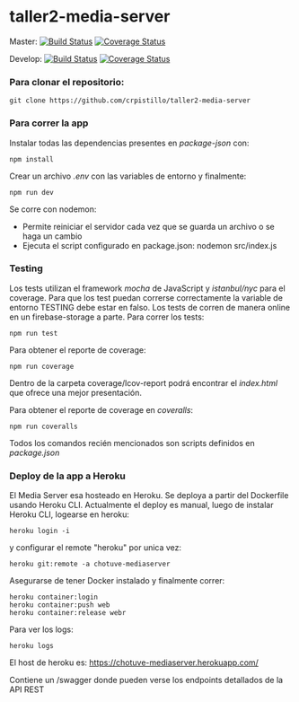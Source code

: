 # taller2-media-server

Master: [![Build Status](https://travis-ci.com/crpistillo/taller2-media-server.svg?token=5SNAVenGembV79qjWNx8&branch=master)](https://travis-ci.com/github/crpistillo/taller2-media-server) [![Coverage Status](https://coveralls.io/repos/github/crpistillo/taller2-media-server/badge.svg?branch=master&t=FTOw84)](https://coveralls.io/github/crpistillo/taller2-media-server?branch=master)

Develop:  [![Build Status](https://travis-ci.com/crpistillo/taller2-media-server.svg?token=5SNAVenGembV79qjWNx8&branch=develop)](https://travis-ci.com/github/crpistillo/taller2-media-server) [![Coverage Status](https://coveralls.io/repos/github/crpistillo/taller2-media-server/badge.svg?branch=develop&t=FTOw84)](https://coveralls.io/github/crpistillo/taller2-media-server?branch=develop)

### Para clonar el repositorio:
```
git clone https://github.com/crpistillo/taller2-media-server
```

### Para correr la app
Instalar todas las dependencias presentes en *package-json* con:
```
npm install 
```
Crear un archivo *.env* con las variables de entorno y finalmente:

```
npm run dev
```
Se corre con nodemon:
* Permite reiniciar el servidor cada vez que se guarda un archivo o se haga un cambio
* Ejecuta el script configurado en package.json: nodemon src/index.js

### Testing
Los tests utilizan el framework *mocha* de JavaScript y *istanbul/nyc* para el coverage.
Para que los test puedan correrse correctamente la variable de entorno TESTING debe estar en falso. 
Los tests de corren de manera online en un firebase-storage a parte.
Para correr los tests:
```
npm run test
```
Para obtener el reporte de coverage:
```
npm run coverage
```
Dentro de la carpeta coverage/lcov-report podrá encontrar el *index.html* que ofrece una mejor presentación.

Para obtener el reporte de coverage en *coveralls*:
```
npm run coveralls
```
Todos los comandos recién mencionados son scripts definidos en *package.json*


### Deploy de la app a Heroku
El Media Server esa hosteado en Heroku. Se deploya a partir del Dockerfile usando Heroku CLI.
Actualmente el deploy es manual, luego de instalar Heroku CLI, logearse en heroku:

```
heroku login -i
```
y configurar el remote "heroku" por unica vez:

```
heroku git:remote -a chotuve-mediaserver

```
Asegurarse de tener Docker instalado y finalmente correr:
```
heroku container:login
heroku container:push web 
heroku container:release webr
```
Para ver los logs:
```
heroku logs
```

El host de heroku es: https://chotuve-mediaserver.herokuapp.com/

Contiene un /swagger donde pueden verse los endpoints detallados de la API REST





